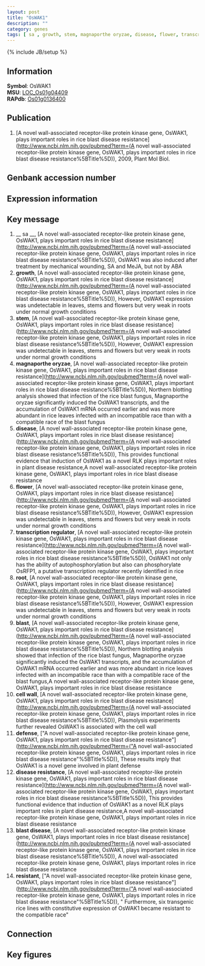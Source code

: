 ```yaml
---
layout: post
title: "OsWAK1"
description: ""
category: genes
tags: [ sa , growth, stem, magnaporthe oryzae, disease, flower, transcription regulator, root, blast, cell wall, defense, disease resistance, blast disease, resistant, Gene]
---
```

{% include JB/setup %}

## Information
__Symbol__: OsWAK1  
__MSU__: [LOC_Os01g04409](http://rice.plantbiology.msu.edu/cgi-bin/ORF_infopage.cgi?orf=LOC_Os01g04409)  
__RAPdb__: [Os01g0136400](http://rapdb.dna.affrc.go.jp/viewer/gbrowse_details/irgsp1?name=Os01g0136400)  

## Publication
1. [A novel wall-associated receptor-like protein kinase gene, OsWAK1, plays important roles in rice blast disease resistance](http://www.ncbi.nlm.nih.gov/pubmed?term=(A novel wall-associated receptor-like protein kinase gene, OsWAK1, plays important roles in rice blast disease resistance%5BTitle%5D)), 2009, Plant Mol Biol.

## Genbank accession number

## Expression information

## Key message
1. __ sa __, [A novel wall-associated receptor-like protein kinase gene, OsWAK1, plays important roles in rice blast disease resistance](http://www.ncbi.nlm.nih.gov/pubmed?term=(A novel wall-associated receptor-like protein kinase gene, OsWAK1, plays important roles in rice blast disease resistance%5BTitle%5D)),  OsWAK1 was also induced after treatment by mechanical wounding, SA and MeJA, but not by ABA
2. __growth__, [A novel wall-associated receptor-like protein kinase gene, OsWAK1, plays important roles in rice blast disease resistance](http://www.ncbi.nlm.nih.gov/pubmed?term=(A novel wall-associated receptor-like protein kinase gene, OsWAK1, plays important roles in rice blast disease resistance%5BTitle%5D)),  However, OsWAK1 expression was undetectable in leaves, stems and flowers but very weak in roots under normal growth conditions
3. __stem__, [A novel wall-associated receptor-like protein kinase gene, OsWAK1, plays important roles in rice blast disease resistance](http://www.ncbi.nlm.nih.gov/pubmed?term=(A novel wall-associated receptor-like protein kinase gene, OsWAK1, plays important roles in rice blast disease resistance%5BTitle%5D)),  However, OsWAK1 expression was undetectable in leaves, stems and flowers but very weak in roots under normal growth conditions
4. __magnaporthe oryzae__, [A novel wall-associated receptor-like protein kinase gene, OsWAK1, plays important roles in rice blast disease resistance](http://www.ncbi.nlm.nih.gov/pubmed?term=(A novel wall-associated receptor-like protein kinase gene, OsWAK1, plays important roles in rice blast disease resistance%5BTitle%5D)),  Northern blotting analysis showed that infection of the rice blast fungus, Magnaporthe oryzae significantly induced the OsWAK1 transcripts, and the accumulation of OsWAK1 mRNA occurred earlier and was more abundant in rice leaves infected with an incompatible race than with a compatible race of the blast fungus
5. __disease__, [A novel wall-associated receptor-like protein kinase gene, OsWAK1, plays important roles in rice blast disease resistance](http://www.ncbi.nlm.nih.gov/pubmed?term=(A novel wall-associated receptor-like protein kinase gene, OsWAK1, plays important roles in rice blast disease resistance%5BTitle%5D)),  This provides functional evidence that induction of OsWAK1 as a novel RLK plays important roles in plant disease resistance,A novel wall-associated receptor-like protein kinase gene, OsWAK1, plays important roles in rice blast disease resistance
6. __flower__, [A novel wall-associated receptor-like protein kinase gene, OsWAK1, plays important roles in rice blast disease resistance](http://www.ncbi.nlm.nih.gov/pubmed?term=(A novel wall-associated receptor-like protein kinase gene, OsWAK1, plays important roles in rice blast disease resistance%5BTitle%5D)),  However, OsWAK1 expression was undetectable in leaves, stems and flowers but very weak in roots under normal growth conditions
7. __transcription regulator__, [A novel wall-associated receptor-like protein kinase gene, OsWAK1, plays important roles in rice blast disease resistance](http://www.ncbi.nlm.nih.gov/pubmed?term=(A novel wall-associated receptor-like protein kinase gene, OsWAK1, plays important roles in rice blast disease resistance%5BTitle%5D)),  OsWAK1 not only has the ability of autophosphorylation but also can phosphorylate OsRFP1, a putative transcription regulator recently identified in rice
8. __root__, [A novel wall-associated receptor-like protein kinase gene, OsWAK1, plays important roles in rice blast disease resistance](http://www.ncbi.nlm.nih.gov/pubmed?term=(A novel wall-associated receptor-like protein kinase gene, OsWAK1, plays important roles in rice blast disease resistance%5BTitle%5D)),  However, OsWAK1 expression was undetectable in leaves, stems and flowers but very weak in roots under normal growth conditions
9. __blast__, [A novel wall-associated receptor-like protein kinase gene, OsWAK1, plays important roles in rice blast disease resistance](http://www.ncbi.nlm.nih.gov/pubmed?term=(A novel wall-associated receptor-like protein kinase gene, OsWAK1, plays important roles in rice blast disease resistance%5BTitle%5D)),  Northern blotting analysis showed that infection of the rice blast fungus, Magnaporthe oryzae significantly induced the OsWAK1 transcripts, and the accumulation of OsWAK1 mRNA occurred earlier and was more abundant in rice leaves infected with an incompatible race than with a compatible race of the blast fungus,A novel wall-associated receptor-like protein kinase gene, OsWAK1, plays important roles in rice blast disease resistance
10. __cell wall__, [A novel wall-associated receptor-like protein kinase gene, OsWAK1, plays important roles in rice blast disease resistance](http://www.ncbi.nlm.nih.gov/pubmed?term=(A novel wall-associated receptor-like protein kinase gene, OsWAK1, plays important roles in rice blast disease resistance%5BTitle%5D)),  Plasmolysis experiments further revealed OsWAK1 is associated with the cell wall
11. __defense__, ["A novel wall-associated receptor-like protein kinase gene, OsWAK1, plays important roles in rice blast disease resistance"](http://www.ncbi.nlm.nih.gov/pubmed?term=("A novel wall-associated receptor-like protein kinase gene, OsWAK1, plays important roles in rice blast disease resistance"%5BTitle%5D)),  These results imply that OsWAK1 is a novel gene involved in plant defense
12. __disease resistance__, [A novel wall-associated receptor-like protein kinase gene, OsWAK1, plays important roles in rice blast disease resistance](http://www.ncbi.nlm.nih.gov/pubmed?term=(A novel wall-associated receptor-like protein kinase gene, OsWAK1, plays important roles in rice blast disease resistance%5BTitle%5D)),  This provides functional evidence that induction of OsWAK1 as a novel RLK plays important roles in plant disease resistance,A novel wall-associated receptor-like protein kinase gene, OsWAK1, plays important roles in rice blast disease resistance
13. __blast disease__, [A novel wall-associated receptor-like protein kinase gene, OsWAK1, plays important roles in rice blast disease resistance](http://www.ncbi.nlm.nih.gov/pubmed?term=(A novel wall-associated receptor-like protein kinase gene, OsWAK1, plays important roles in rice blast disease resistance%5BTitle%5D)), A novel wall-associated receptor-like protein kinase gene, OsWAK1, plays important roles in rice blast disease resistance
14. __resistant__, ["A novel wall-associated receptor-like protein kinase gene, OsWAK1, plays important roles in rice blast disease resistance"](http://www.ncbi.nlm.nih.gov/pubmed?term=("A novel wall-associated receptor-like protein kinase gene, OsWAK1, plays important roles in rice blast disease resistance"%5BTitle%5D)), " Furthermore, six transgenic rice lines with constitutive expression of OsWAK1 became resistant to the compatible race"

## Connection

## Key figures


